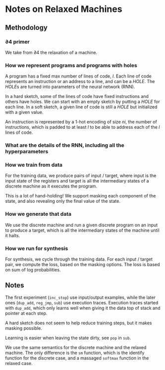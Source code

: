 # Notes on Relaxed Machines

## Methodology

### ∂4 primer

We take from ∂4 the relaxation of a machine.

### How we represent programs and programs with holes

A program has a fixed max number of lines of code, _l_.
Each line of code represents an instruction or an address to a line, and can be a _HOLE_.
The *HOLE*s are turned into parameters of the neural network (RNN).

In a hard sketch, some of the lines of code have fixed instructions and others have holes.
We can start with an empty sketch by putting a _HOLE_ for each line.
In a soft sketch, a given line of code is still a _HOLE_ but initialized with a given value.

An instruction is represented by a 1-hot encoding of size _ni_, the number of instructions, which is padded to at least _l_ to be able to address each of the _l_ lines of code.

### What are the details of the RNN, including all the hyperparameters

### How we train from data

For the training data, we produce pairs of input / target, where input is the input state of the registers and target is all the intermediary states of a discrete machine as it executes the program.

This is a lot of hand-holding! We support masking each component of the state, and also revealing only the final value of the state.

### How we generate that data

We use the discrete machine and run a given discrete program on an input to produce a target, which is all the intermediary states of the machine until it halts.

### How we run for synthesis

For synthesis, we cycle through the training data.
For each input / target pair, we compute the loss, based on the masking options.
The loss is based on sum of log probabilities.

## Notes

The first experiment (`inc_stop`) use input/output examples, while the later ones (`dup_add`, `reg_jmp`, `sub`) use execution traces.
Execution traces started with `dup_add`, which only learns well when giving it the data top of stack and pointer at each step.

A hard sketch does not seem to help reduce training steps, but it makes masking possible.

Learning is easier when leaving the state dirty, see `pop` in `sub`.

We use the same semantics for the discrete machine and the relaxed machine.
The only difference is the `sm` function, which is the identify function for the discrete case, and a massaged `softmax` function in the relaxed case.
